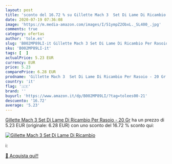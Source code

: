```yaml
---
layout: post
title: 'sconto del 16.72 % su Gillette Mach 3  Set Di Lame Di Ricambio  '
date: 2020-07-19 07:36:08
image: 'https://m.media-amazon.com/images/I/51ympZ2ObxL._SL400_.jpg'
comments: true
category: ofertas
author: 'tole.es'
slug: 'B002MP89LI-it Gillette Mach 3 Set Di Lame Di Ricambio Per Rasoio - 20 Gr'
sku: 'B002MP89LI-it'
tags: [  ]
actualPrice: 5.23 EUR
currency: EUR
price: 5.23
comparePrice: 6.28 EUR
prodname: 'Gillette Mach 3  Set Di Lame Di Ricambio Per Rasoio - 20 Gr'
country: 'it'
flag: '🇮🇹'
brand: ''
buyurl: 'https://www.amazon.it/dp/B002MP89LI/?tag=tolees00-21'
descuento: '16.72'
average: '5.23'
---
```


[Gillette Mach 3  Set Di Lame Di Ricambio Per Rasoio - 20 Gr](https://www.amazon.it/dp/B002MP89LI/?tag=tolees00-21) ha un prezzo di 5.23 EUR (originale: 6.28 EUR) con uno sconto del 16.72 % sconto qui:

[![Gillette Mach 3  Set Di Lame Di Ricambio](https://m.media-amazon.com/images/I/51ympZ2ObxL._SL400_.jpg)](https://www.amazon.it/dp/B002MP89LI/?tag=tolees00-21)

ℹ️:


[🛒 Acquista qui!!](https://www.amazon.it/dp/B002MP89LI/?tag=tolees00-21)
